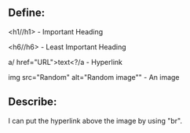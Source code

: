 ## Define:
<h1//h1> - Important Heading

<h6//h6> - Least Important Heading

a/ href="URL">text<?/a - Hyperlink

img src="Random" alt="Random image"" - An image

## Describe:
I can put the hyperlink above the image by using "br".
